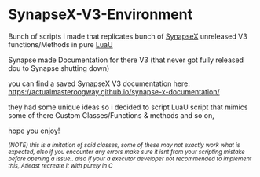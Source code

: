 # SynapseX-V3-Environment
Bunch of scripts i made that replicates bunch of [SynapseX](https://en.m.wikipedia.org/wiki/Synapse_X) unreleased V3 functions/Methods in pure [LuaU](https://luau.org/)

Synapse made Documentation for there V3 (that never got fully released dou to Synapse shutting down)

you can find a saved SynapseX V3 documentation here: https://actualmasteroogway.github.io/synapse-x-documentation/

they had some unique ideas so i decided to script LuaU script that mimics some of there Custom Classes/Functions & methods and so on,

hope you enjoy!

<small> *(NOTE) this is a imitation of said classes, some of these may not exactly work what is expected, also if you encounter any errors make sure it isnt from your scripting mistake before opening a issue.. also if your a executor developer not recommended to implement this, Atleast recreate it with purely in C* </small>
